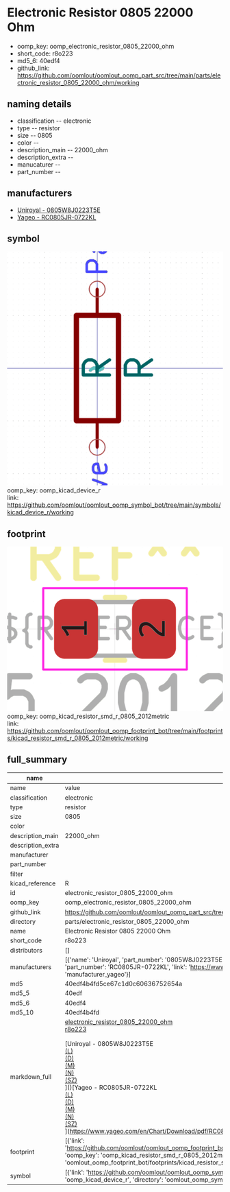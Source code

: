 # Electronic Resistor 0805 22000 Ohm

  
* oomp_key: oomp_electronic_resistor_0805_22000_ohm 
* short_code: r8o223
* md5_6: 40edf4  
* github_link: https://github.com/oomlout/oomlout_oomp_part_src/tree/main/parts/electronic_resistor_0805_22000_ohm/working  
## naming details
* classification -- electronic
* type -- resistor
* size -- 0805
* color -- 
* description_main -- 22000_ohm
* description_extra -- 
* manucaturer -- 
* part_number -- 


## manufacturers
* [Uniroyal - 0805W8J0223T5E]()  
* [Yageo - RC0805JR-0722KL](https://www.yageo.com/en/Chart/Download/pdf/RC0805JR-0722KL)  

## symbol

![](symbol/0/working/working_600.png)  
oomp_key: oomp_kicad_device_r  
link: https://github.com/oomlout/oomlout_oomp_symbol_bot/tree/main/symbols/kicad_device_r/working  

## footprint

![](footprint/0/working/working_600.png)  
oomp_key: oomp_kicad_resistor_smd_r_0805_2012metric  
link: https://github.com/oomlout/oomlout_oomp_footprint_bot/tree/main/footprints/kicad_resistor_smd_r_0805_2012metric/working  

## full_summary
| name | value | 
| --- | --- | 
| name | value | 
| classification | electronic | 
| type | resistor | 
| size | 0805 | 
| color |  | 
| description_main | 22000_ohm | 
| description_extra |  | 
| manufacturer |  | 
| part_number |  | 
| filter |  | 
| kicad_reference | R | 
| id | electronic_resistor_0805_22000_ohm | 
| oomp_key | oomp_electronic_resistor_0805_22000_ohm | 
| github_link | https://github.com/oomlout/oomlout_oomp_part_src/tree/main/parts/electronic_resistor_0805_22000_ohm/working | 
| directory | parts/electronic_resistor_0805_22000_ohm | 
| name | Electronic Resistor 0805 22000 Ohm | 
| short_code | r8o223 | 
| distributors | [] | 
| manufacturers | [{'name': 'Uniroyal', 'part_number': '0805W8J0223T5E', 'link': '', 'id': 'manufacturer_uniroyal'}, {'name': 'Yageo', 'part_number': 'RC0805JR-0722KL', 'link': 'https://www.yageo.com/en/Chart/Download/pdf/RC0805JR-0722KL', 'id': 'manufacturer_yageo'}] | 
| md5 | 40edf4b4fd5ce67c1d0c60636752654a | 
| md5_5 | 40edf | 
| md5_6 | 40edf4 | 
| md5_10 | 40edf4b4fd | 
| markdown_full | [electronic_resistor_0805_22000_ohm](https://github.com/oomlout/oomlout_oomp_part_src/tree/main/parts/electronic_resistor_0805_22000_ohm/working)<br>[r8o223](https://github.com/oomlout/oomlout_oomp_part_src/tree/main/parts/electronic_resistor_0805_22000_ohm/working)<br><br>[Uniroyal - 0805W8J0223T5E<br>[(L)<br>](https://www.lcsc.com/search?q=0805W8J0223T5E)[(D)<br>](https://www.digikey.com/en/products?,keywords=0805W8J0223T5E)[(M)<br>](https://www.mouser.com/Search/Refine?Keyword=0805W8J0223T5E)[(N)<br>](https://www.newark.com/search?st=0805W8J0223T5E)[(SZ)<br>](https://so.szlcsc.com/global.html?k=0805W8J0223T5E)]()[Yageo - RC0805JR-0722KL<br>[(L)<br>](https://www.lcsc.com/search?q=RC0805JR-0722KL)[(D)<br>](https://www.digikey.com/en/products?,keywords=RC0805JR-0722KL)[(M)<br>](https://www.mouser.com/Search/Refine?Keyword=RC0805JR-0722KL)[(N)<br>](https://www.newark.com/search?st=RC0805JR-0722KL)[(SZ)<br>](https://so.szlcsc.com/global.html?k=RC0805JR-0722KL)](https://www.yageo.com/en/Chart/Download/pdf/RC0805JR-0722KL) | 
| footprint | [{'link': 'https://github.com/oomlout/oomlout_oomp_footprint_bot/tree/main/foootprntss/kicad_resistor_smd_r_0805_2012metric', 'oomp_key': 'oomp_kicad_resistor_smd_r_0805_2012metric', 'directory': 'oomlout_oomp_footprint_bot/footprints/kicad_resistor_smd_r_0805_2012metric//working/working.kicad_mod'}] | 
| symbol | [{'link': 'https://github.com/oomlout/oomlout_oomp_symbol_bot/tree/main/symbols/kicad_device_r', 'oomp_key': 'oomp_kicad_device_r', 'directory': 'oomlout_oomp_symbol_bot/symbols/kicad_device_r//working/working.kicad_sym'}] | 
